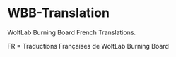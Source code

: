 # WBB-Translation

WoltLab Burning Board French Translations.

FR = Traductions Françaises de WoltLab Burning Board
